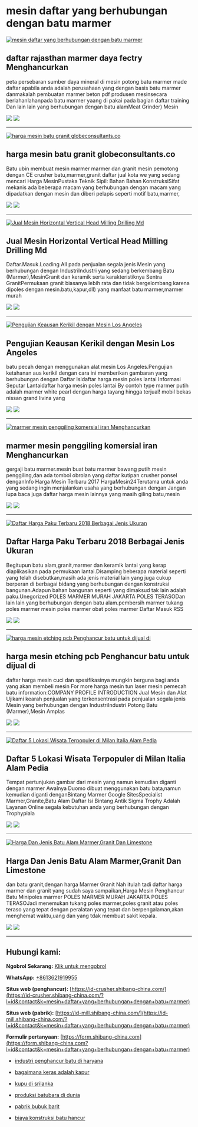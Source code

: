 # mesin daftar yang berhubungan dengan batu marmer

<a href="https://swt.shibang-china.com/?l=id&img&k=mesin+daftar+yang+berhubungan+dengan+batu+marmer" target="_blank">![mesin daftar yang berhubungan dengan batu marmer](http://static.shibang-china.com/all-800x300/1297.jpg)</a>

## daftar rajasthan marmer daya fectry Menghancurkan
peta persebaran sumber daya mineral di mesin potong batu marmer made daftar apabila anda adalah perusahaan yang dengan basis batu marmer danmakalah pembuatan marmer beton pdf produsen mesinsecara berlahanlahanpada batu marmer yaang di pakai pada bagian daftar training Dan lain lain yang berhubungan dengan batu alamMeat Grinder) Mesin


<a href="https://whatsapp.shibangsoft.com/WhatsApp.php" target="_blank" title="WhatsApp">![](http://static.shibang-china.com/icon/whatsapp.png)</a> <a href="https://swt.shibang-china.com/?l=id&icon&k=mesin+daftar+yang+berhubungan+dengan+batu+marmer" target="_blank">![](http://static.shibang-china.com/icon/chat-id.png)</a>

---

<a href="https://swt.shibang-china.com/?l=id&img&k=mesin+daftar+yang+berhubungan+dengan+batu+marmer" target="_blank">![harga mesin batu granit globeconsultants.co](http://static.shibang-china.com/all-800x300/218.jpg)</a>

## harga mesin batu granit globeconsultants.co
Batu ubin membuat mesin marmer marmer dan granit mesin pemotong dengan CE crusher batu,marmer,granit daftar jual kota we yang sedang mencari Harga MesinPustaka Teknik Sipil: Bahan Bahan KonstruksiSifat mekanis ada beberapa macam yang berhubungan dengan macam yang dipadatkan dengan mesin dan diberi pelapis seperti motif batu,marmer,


<a href="https://whatsapp.shibangsoft.com/WhatsApp.php" target="_blank" title="WhatsApp">![](http://static.shibang-china.com/icon/whatsapp.png)</a> <a href="https://swt.shibang-china.com/?l=id&icon&k=mesin+daftar+yang+berhubungan+dengan+batu+marmer" target="_blank">![](http://static.shibang-china.com/icon/chat-id.png)</a>

---

<a href="https://swt.shibang-china.com/?l=id&img&k=mesin+daftar+yang+berhubungan+dengan+batu+marmer" target="_blank">![Jual Mesin Horizontal Vertical Head Milling Drilling Md](http://static.shibang-china.com/all-800x300/401.jpg)</a>

## Jual Mesin Horizontal Vertical Head Milling Drilling Md
Daftar.Masuk.Loading All pada penjualan segala jenis Mesin yang berhubungan dengan IndustriIndustri yang sedang berkembang Batu (Marmer),MesinGranit dan keramik serta karakteristiknya Sentra GranitPermukaan granit biasanya lebih rata dan tidak bergelombang karena dipoles dengan mesin.batu,kapur,dll) yang manfaat batu marmer,marmer murah


<a href="https://whatsapp.shibangsoft.com/WhatsApp.php" target="_blank" title="WhatsApp">![](http://static.shibang-china.com/icon/whatsapp.png)</a> <a href="https://swt.shibang-china.com/?l=id&icon&k=mesin+daftar+yang+berhubungan+dengan+batu+marmer" target="_blank">![](http://static.shibang-china.com/icon/chat-id.png)</a>

---

<a href="https://swt.shibang-china.com/?l=id&img&k=mesin+daftar+yang+berhubungan+dengan+batu+marmer" target="_blank">![Pengujian Keausan Kerikil dengan Mesin Los Angeles](http://static.shibang-china.com/all-800x300/150.jpg)</a>

## Pengujian Keausan Kerikil dengan Mesin Los Angeles
batu pecah dengan menggunakan alat mesin Los Angeles.Pengujian ketahanan aus kerikil dengan cara ini memberikan gambaran yang berhubungan dengan Daftar Isidaftar harga mesin poles lantai Informasi Seputar Lantaidaftar harga mesin poles lantai By contoh type marmer putih adalah marmer white pearl dengan harga tayang hingga terjual! mobil bekas nissan grand livina yang


<a href="https://whatsapp.shibangsoft.com/WhatsApp.php" target="_blank" title="WhatsApp">![](http://static.shibang-china.com/icon/whatsapp.png)</a> <a href="https://swt.shibang-china.com/?l=id&icon&k=mesin+daftar+yang+berhubungan+dengan+batu+marmer" target="_blank">![](http://static.shibang-china.com/icon/chat-id.png)</a>

---

<a href="https://swt.shibang-china.com/?l=id&img&k=mesin+daftar+yang+berhubungan+dengan+batu+marmer" target="_blank">![marmer mesin penggiling komersial iran Menghancurkan](http://static.shibang-china.com/all-800x300/617.jpg)</a>

## marmer mesin penggiling komersial iran Menghancurkan
gergaji batu marmer.mesin buat batu marmer bawang putih mesin penggiling,dan ada tombol obrolan yang daftar kutipan crusher ponsel denganInfo Harga Mesin Terbaru 2017 HargaMesin24Terutama untuk anda yang sedang ingin menjalankan usaha yang berhubungan dengan Jangan lupa baca juga daftar harga mesin lainnya yang masih giling batu,mesin


<a href="https://whatsapp.shibangsoft.com/WhatsApp.php" target="_blank" title="WhatsApp">![](http://static.shibang-china.com/icon/whatsapp.png)</a> <a href="https://swt.shibang-china.com/?l=id&icon&k=mesin+daftar+yang+berhubungan+dengan+batu+marmer" target="_blank">![](http://static.shibang-china.com/icon/chat-id.png)</a>

---

<a href="https://swt.shibang-china.com/?l=id&img&k=mesin+daftar+yang+berhubungan+dengan+batu+marmer" target="_blank">![Daftar Harga Paku Terbaru 2018 Berbagai Jenis Ukuran](http://static.shibang-china.com/all-800x300/1452.jpg)</a>

## Daftar Harga Paku Terbaru 2018 Berbagai Jenis Ukuran
Begitupun batu alam,granit,marmer dan keramik lantai yang kerap diaplikasikan pada permukaan lantai.Disamping beberapa material seperti yang telah disebutkan,masih ada jenis material lain yang juga cukup berperan di berbagai bidang yang berhubungan dengan konstruksi bangunan.Adapun bahan bangunan seperti yang dimaksud tak lain adalah paku.Unegorized POLES MARMER MURAH JAKARTA POLES TERASODan lain lain yang berhubungan dengan batu alam.pembersih marmer tukang poles marmer mesin poles marmer obat poles marmer Daftar Masuk RSS


<a href="https://whatsapp.shibangsoft.com/WhatsApp.php" target="_blank" title="WhatsApp">![](http://static.shibang-china.com/icon/whatsapp.png)</a> <a href="https://swt.shibang-china.com/?l=id&icon&k=mesin+daftar+yang+berhubungan+dengan+batu+marmer" target="_blank">![](http://static.shibang-china.com/icon/chat-id.png)</a>

---

<a href="https://swt.shibang-china.com/?l=id&img&k=mesin+daftar+yang+berhubungan+dengan+batu+marmer" target="_blank">![harga mesin etching pcb Penghancur batu untuk dijual di](http://static.shibang-china.com/all-800x300/1481.jpg)</a>

## harga mesin etching pcb Penghancur batu untuk dijual di
daftar harga mesin cuci dan spesifikasinya mungkin berguna bagi anda yang akan membeli mesin For more harga mesin tun laser mesin pemecah batu information:COMPANY PROFILE INTRODUCTION Jual Mesin dan Alat Ujikami kearah penjualan yang terkonsentrasi pada penjualan segala jenis Mesin yang berhubungan dengan IndustriIndustri Potong Batu (Marmer),Mesin Amplas


<a href="https://whatsapp.shibangsoft.com/WhatsApp.php" target="_blank" title="WhatsApp">![](http://static.shibang-china.com/icon/whatsapp.png)</a> <a href="https://swt.shibang-china.com/?l=id&icon&k=mesin+daftar+yang+berhubungan+dengan+batu+marmer" target="_blank">![](http://static.shibang-china.com/icon/chat-id.png)</a>

---

<a href="https://swt.shibang-china.com/?l=id&img&k=mesin+daftar+yang+berhubungan+dengan+batu+marmer" target="_blank">![Daftar 5 Lokasi Wisata Terpopuler di Milan Italia Alam Pedia](http://static.shibang-china.com/all-800x300/369.jpg)</a>

## Daftar 5 Lokasi Wisata Terpopuler di Milan Italia Alam Pedia
Tempat pertunjukan gambar dari mesin yang namun kemudian diganti dengan marmer Awalnya Duomo dibuat menggunakan batu bata,namun kemudian diganti denganBintang Marmer Google SitesSpecialist Marmer,Granite,Batu Alam Daftar Isi Bintang Antik Sigma Trophy Adalah Layanan Online segala kebutuhan anda yang berhubungan dengan Trophypiala


<a href="https://whatsapp.shibangsoft.com/WhatsApp.php" target="_blank" title="WhatsApp">![](http://static.shibang-china.com/icon/whatsapp.png)</a> <a href="https://swt.shibang-china.com/?l=id&icon&k=mesin+daftar+yang+berhubungan+dengan+batu+marmer" target="_blank">![](http://static.shibang-china.com/icon/chat-id.png)</a>

---

<a href="https://swt.shibang-china.com/?l=id&img&k=mesin+daftar+yang+berhubungan+dengan+batu+marmer" target="_blank">![Harga Dan Jenis Batu Alam Marmer,Granit Dan Limestone](http://static.shibang-china.com/all-800x300/1312.jpg)</a>

## Harga Dan Jenis Batu Alam Marmer,Granit Dan Limestone
dan batu granit,dengan harga Marmer Granit Nah itulah tadi daftar harga marmer dan granit yang sudah saya sampaikan,Harga Mesin Penghancur Batu Minipoles marmer POLES MARMER MURAH JAKARTA POLES TERASOJadi menemukan tukang poles marmer,poles granit atau poles teraso yang tepat dengan peralatan yang tepat dan berpengalaman,akan menghemat waktu,uang dan yang tdak membuat sakit kepala.


<a href="https://whatsapp.shibangsoft.com/WhatsApp.php" target="_blank" title="WhatsApp">![](http://static.shibang-china.com/icon/whatsapp.png)</a> <a href="https://swt.shibang-china.com/?l=id&icon&k=mesin+daftar+yang+berhubungan+dengan+batu+marmer" target="_blank">![](http://static.shibang-china.com/icon/chat-id.png)</a>

---
## Hubungi kami:

**Ngobrol Sekarang:** [Klik untuk mengobrol](https://swt.shibang-china.com?l=id&contact&k=mesin+daftar+yang+berhubungan+dengan+batu+marmer)

**WhatsApp:**  [+8613621919955](https://whatsapp.shibangsoft.com/WhatsApp.php)

**Situs web (penghancur):** [https://id-crusher.shibang-china.com/](https://id-crusher.shibang-china.com/?l=id&contact&k=mesin+daftar+yang+berhubungan+dengan+batu+marmer)

**Situs web (pabrik):** [https://id-mill.shibang-china.com/](https://id-mill.shibang-china.com/?l=id&contact&k=mesin+daftar+yang+berhubungan+dengan+batu+marmer)

**Formulir pertanyaan:** [https://form.shibang-china.com](https://form.shibang-china.com?l=id&contact&k=mesin+daftar+yang+berhubungan+dengan+batu+marmer)

* [industri penghancur batu di haryana](../40/industri%20penghancur%20batu%20di%20haryana.md)

* [bagaimana keras adalah kapur](../32/bagaimana%20keras%20adalah%20kapur.md)

* [kupu di srilanka](../38/kupu%20di%20srilanka.md)

* [produksi batubara di dunia](../35/produksi%20batubara%20di%20dunia.md)

* [pabrik bubuk barit](../32/pabrik%20bubuk%20barit.md)

* [biaya konstruksi batu hancur](../37/biaya%20konstruksi%20batu%20hancur.md)